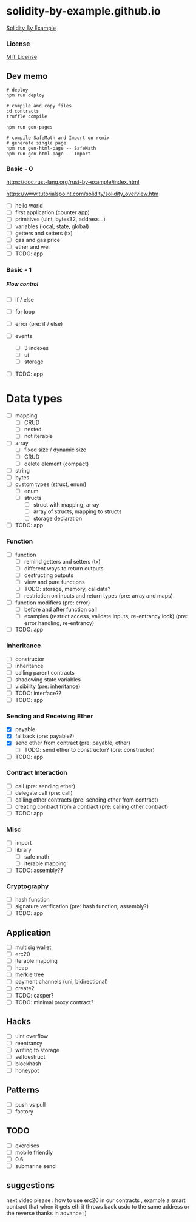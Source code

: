 # solidity-by-example.github.io

[Solidity By Example](https://solidity-by-example.org)

### License

[MIT License](LICENSE)

## Dev memo

```shell
# deploy
npm run deploy

# compile and copy files
cd contracts
truffle compile

npm run gen-pages

# compile SafeMath and Import on remix
# generate single page
npm run gen-html-page -- SafeMath
npm run gen-html-page -- Import
```

### Basic - 0

https://doc.rust-lang.org/rust-by-example/index.html

https://www.tutorialspoint.com/solidity/solidity_overview.htm

- [ ] hello world
- [ ] first application (counter app)
- [ ] primitives (uint, bytes32, address...)
- [ ] variables (local, state, global)
- [ ] getters and setters (tx)
- [ ] gas and gas price
- [ ] ether and wei
- [ ] TODO: app

### Basic - 1

##### Flow control

- [ ] if / else
- [ ] for loop

- [ ] error (pre: if / else)
- [ ] events
  - [ ] 3 indexes
  - [ ] ui
  - [ ] storage
- [ ] TODO: app

# Data types

- [ ] mapping
  - [ ] CRUD
  - [ ] nested
  - [ ] not iterable
- [ ] array
  - [ ] fixed size / dynamic size
  - [ ] CRUD
  - [ ] delete element (compact)
- [ ] string
- [ ] bytes
- [ ] custom types (struct, enum)
  - [ ] enum
  - [ ] structs
    - [ ] struct with mapping, array
    - [ ] array of structs, mapping to structs
    - [ ] storage declaration
- [ ] TODO: app

### Function

- [ ] function
  - [ ] remind getters and setters (tx)
  - [ ] different ways to return outputs
  - [ ] destructing outputs
  - [ ] view and pure functions
  - [ ] TODO: storage, memory, calldata?
  - [ ] restriction on inputs and return types (pre: array and maps)
- [ ] function modifiers (pre: error)
  - [ ] before and after function call
  - [ ] examples (restrict access, validate inputs, re-entrancy lock) (pre: error handling, re-entrancy)
- [ ] TODO: app

### Inheritance

- [ ] constructor
- [ ] inheritance
- [ ] calling parent contracts
- [ ] shadowing state variables
- [ ] visibility (pre: inheritance)
- [ ] TODO: interface??
- [ ] TODO: app

### Sending and Receiving Ether

- [x] payable
- [x] fallback (pre: payable?)
- [x] send ether from contract (pre: payable, ether)
  - [ ] TODO: send ether to constructor? (pre: constructor)
- [ ] TODO: app

### Contract Interaction

- [ ] call (pre: sending ether)
- [ ] delegate call (pre: call)
- [ ] calling other contracts (pre: sending ether from contract)
- [ ] creating contract from a contract (pre: calling other contract)
- [ ] TODO: app

### Misc

- [ ] import
- [ ] library
  - [ ] safe math
  - [ ] iterable mapping
- [ ] TODO: assembly??

### Cryptography

- [ ] hash function
- [ ] signature verification (pre: hash function, assembly?)
- [ ] TODO: app

## Application

- [ ] multisig wallet
- [ ] erc20
- [ ] iterable mapping
- [ ] heap
- [ ] merkle tree
- [ ] payment channels (uni, bidirectional)
- [ ] create2
- [ ] TODO: casper?
- [ ] TODO: minimal proxy contract?

## Hacks

- [ ] uint overflow
- [ ] reentrancy
- [ ] writing to storage
- [ ] selfdestruct
- [ ] blockhash
- [ ] honeypot

## Patterns

- [ ] push vs pull
- [ ] factory

## TODO

- [ ] exercises
- [ ] mobile friendly
- [ ] 0.6
- [ ] submarine send

## suggestions

next video please : how to use erc20 in our contracts , example a smart contract that when it gets eth it throws back usdc to the same address or the reverse
thanks in advance :)
